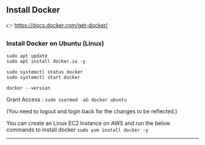 ## Install Docker


👉 https://docs.docker.com/get-docker/


### Install Docker on Ubuntu (Linux)


```
sudo apt update
sudo apt install docker.io -y

sudo systemctl status docker
sudo systemctl start docker

docker --version
```

Grant Access : `sudo usermod -aG docker ubuntu`

(You need to logout and login back for the changes to be reflected.)


You can create an Linux EC2 Instance on AWS and run the below commands to install docker `sudo yum install docker -y`


----------------------------------
